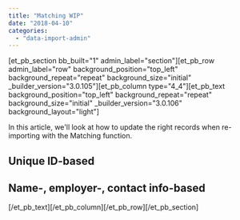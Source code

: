 ```yaml
---
title: "Matching WIP"
date: "2018-04-10"
categories: 
  - "data-import-admin"
---
```


\[et\_pb\_section bb\_built="1" admin\_label="section"\]\[et\_pb\_row admin\_label="row" background\_position="top\_left" background\_repeat="repeat" background\_size="initial" \_builder\_version="3.0.105"\]\[et\_pb\_column type="4\_4"\]\[et\_pb\_text background\_position="top\_left" background\_repeat="repeat" background\_size="initial" \_builder\_version="3.0.106" background\_layout="light"\]

In this article, we'll look at how to update the right records when re-importing with the Matching function.

## Unique ID-based

## Name-, employer-, contact info-based

\[/et\_pb\_text\]\[/et\_pb\_column\]\[/et\_pb\_row\]\[/et\_pb\_section\]
